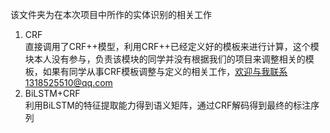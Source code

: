 该文件夹为在本次项目中所作的实体识别的相关工作

  1. CRF\
  直接调用了CRF++模型，利用CRF++已经定义好的模板来进行计算，这个模块本人没有参与，负责该模块的同学并没有根据我们的项目来调整相关的模板，如果有同学从事CRF模板调整与定义的相关工作，欢迎与我联系1318525510@qq.com
  2. BiLSTM+CRF\
  利用BiLSTM的特征提取能力得到语义矩阵，通过CRF解码得到最终的标注序列
